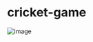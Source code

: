 # cricket-game

![image](https://github.com/vimaltiwari2612/cricket-game/assets/22127564/464693d6-3638-4367-8d68-0e1b6c32fb41)
